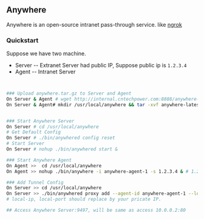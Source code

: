 ## Anywhere
Anywhere is an open-source intranet pass-through service. like [ngrok](https://github.com/inconshreveable/ngrok)


### Quickstart
Suppose we have two machine.
* Server -- Extranet Server had public IP, Suppose public ip is `1.2.3.4`
* Agent -- Intranet Server

```bash


### Upload anywhere.tar.gz to Server and Agent
On Server & Agent # wget http://internal.cntechpower.com:8888/anywhere-latest.tar.gz
On Server & Agent# mkdir /usr/local/anywhere && tar -xvf anywhere-latest.tar.gz -C /usr/local/anywhere


### Start Anywhere Server
On Server # cd /usr/local/anywhere
# Get Default Config
On Server # ./bin/anywhered config reset 
# Start Server
On Server # nohup ./bin/anywhered start &

### Start Anywhere Agent
On Agent >>  cd /usr/local/anywhere
On Agent >> nohup ./bin/anywhere -i anywhere-agent-1 -s 1.2.3.4 & # 1.2.3.4 shoud replace by your own Anywhere Server Public IP

### Add Tunnel Config
On Server >> cd /usr/local/anywhere
On Server >> ./bin/anywhered proxy add --agent-id anywhere-agent-1 --local-addr 10.0.0.2:80  --remote-addr 9497 --enable-wl false
# local-ip, local-port should replace by your pricate IP.

## Access Anywhere Server:9497, will be same as access 10.0.0.2:80
```

